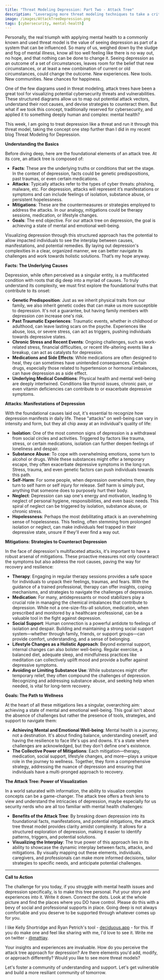 ```yaml
---
title: "Threat Modeling Depression: Part Two - Attack Tree"
description: "Leveraging more threat modeling techniques to take a critical look at our mental health and our strategies to improve it"
image: /images/AttackTreeDepression.png
tags: [cybersecurity, mental-health]
---
```


Personally, the real triumph with applying mental health to a commonly known and used threat model is the value of seeing depression as part of a system that can be influenced. So many of us, weighed down by the sludge and fog of mental illness, know all too well feeling like there is no way out, no hope, and that nothing can be done to change it. Seeing depression as an outcome of a set of circumstances, leaves room for the belief that new circumstances, or at least a new combination of current or old circumstances, could change the outcome. New experiences. New tools. New communities. New chances for happiness.

One of the few diagrams used in threat modeling, attack trees have been a great tool for visualizing potential cybersecurity threats and vulnerabilities. These structured diagrams allow us to map out potential attack vectors, understand their root causes, and devise strategies to counteract them. But what if we took this concept, traditionally reserved for cybersecurity, and applied it to something deeply human and complex: mental health?

This week, I am going to treat depression like a threat and run it through this threat model, taking the concept one step further than I did in my recent blog Threat Modeling for Depression.

**Understanding the Basics**

Before diving deep, here are the foundational elements of an attack tree. At its core, an attack tree is composed of:

- **Facts**: These are the underlying truths or conditions that set the stage. In the context of depression, facts could be genetic predispositions, past traumas, or even certain medications.
- **Attacks**: Typically attacks refer to the types of cyber threats: phishing, malware, etc. For depression, attacks will represent it’s manifestations or symptoms and can include feelings of isolation, substance abuse, or persistent hopelessness.
- **Mitigations**: These are the countermeasures or strategies employed to address the attacks. In our analogy, mitigations could be therapy sessions, medication, or lifestyle changes.
- **Goals**: The end objective. For our attack tree on depression, the goal is achieving a state of mental and emotional well-being.

Visualizing depression through this structured approach has the potential to allow impacted individuals to see the interplay between causes, manifestations, and potential remedies. By laying out depression's complexities in a clear, organized manner, we can better navigate its challenges and work towards holistic solutions. That’s my hope anyway.

**Facts: The Underlying Causes**

Depression, while often perceived as a singular entity, is a multifaceted condition with roots that dig deep into a myriad of causes. To truly understand its complexity, we must first explore the foundational truths that contribute to its onset:

- **Genetic Predisposition**: Just as we inherit physical traits from our family, we also inherit genetic codes that can make us more susceptible to depression. It's not a guarantee, but having family members with depression _can_ increase one's risk.
- **Past Traumatic Experiences**: Traumatic events, whether in childhood or adulthood, can leave lasting scars on the psyche. Experiences like abuse, loss, or severe stress, can act as triggers, pushing individuals towards depressive states.
- **Chronic Stress and Recent Events**: Ongoing challenges, such as work-related stress, financial difficulties, or recent life-altering events like a breakup, can act as catalysts for depression.
- **Medications and Side Effects**: While medications are often designed to heal, they can sometimes have unintended consequences. Certain drugs, especially those related to hypertension or hormonal imbalances, can have depression as a side effect.
- **Underlying Medical Conditions**: Physical health and mental well-being are deeply intertwined. Conditions like thyroid issues, chronic pain, or even vitamin deficiencies can contribute to or exacerbate depressive symptoms.

**Attacks: Manifestations of Depression**

With the foundational causes laid out, it's essential to recognize how depression manifests in daily life. These "attacks" on well-being can vary in intensity and form, but they all chip away at an individual's quality of life:

- **Isolation**: One of the most common signs of depression is a withdrawal from social circles and activities. Triggered by factors like trauma, stress, or certain medications, isolation can further deepen feelings of loneliness and despair.
- **Substance Abuse**: To cope with overwhelming emotions, some turn to alcohol or drugs. While these substances might offer a temporary escape, they often exacerbate depressive symptoms in the long run. Stress, trauma, and even genetic factors can push individuals towards this path.
- **Self-Harm**: For some people, when depression overwhelms them, they turn to self harm or self injury for release. Self harm is simply put, anything that someone does to purposely hurt their body.
- **Neglect**: Depression can sap one's energy and motivation, leading to neglect of personal hygiene, responsibilities, and even basic needs. This spiral of neglect can be triggered by isolation, substance abuse, or chronic stress.
- **Hopelessness**: Perhaps the most debilitating attack is an overwhelming sense of hopelessness. This feeling, often stemming from prolonged isolation or neglect, can make individuals feel trapped in their depressive state, unsure if they'll ever find a way out.

**Mitigations: Strategies to Counteract Depression**

In the face of depression's multifaceted attacks, it's important to have a robust arsenal of mitigations. These proactive measures not only counteract the symptoms but also address the root causes, paving the way for recovery and resilience:

- **Therapy**: Engaging in regular therapy sessions provides a safe space for individuals to unpack their feelings, traumas, and fears. With the guidance of a trained professional, therapy can offer insights, coping mechanisms, and strategies to navigate the challenges of depression.
- **Medication**: For many, antidepressants or mood stabilizers play a crucial role in managing the chemical imbalances that contribute to depression. While not a one-size-fits-all solution, medication, when prescribed and monitored by a healthcare professional, can be a valuable tool in the fight against depression.
- **Social Support**: Human connection is a powerful antidote to feelings of isolation and despair. Building and maintaining a strong social support system—whether through family, friends, or support groups—can provide comfort, understanding, and a sense of belonging.
- **Lifestyle Changes as a Holistic Approach**: Beyond external support, internal changes can also bolster well-being. Regular exercise, a balanced diet, adequate sleep, and mindfulness practices like meditation can collectively uplift mood and provide a buffer against depressive symptoms.
- **Avoiding or Limiting Substance Use**: While substances might offer temporary relief, they often compound the challenges of depression. Recognizing and addressing substance abuse, and seeking help when needed, is vital for long-term recovery.

**Goals: The Path to Wellness**

At the heart of all these mitigations lies a singular, overarching aim: achieving a state of mental and emotional well-being. This goal isn't about the absence of challenges but rather the presence of tools, strategies, and support to navigate them:

- **Achieving Mental and Emotional Well-being**: Mental health is a journey, not a destination. It's about finding balance, understanding oneself, and having the resilience to face life's ups and downs. It's a state where challenges are acknowledged, but they don't define one's existence.
- **The Collective Power of Mitigations**: Each mitigation—therapy, medication, social support, lifestyle changes, and more—plays a unique role in the journey to wellness. Together, they form a comprehensive strategy, addressing the nuance of depression and ensuring that individuals have a multi-pronged approach to recovery.

**The Attack Tree: Power of Visualization**

In a world saturated with information, the ability to visualize complex concepts can be a game-changer. The attack tree offers a fresh lens to view and understand the intricacies of depression, maybe especially for us security nerds who are all too familiar with mental health challenges:

- **Benefits of the Attack Tree**: By breaking down depression into its foundational facts, manifestations, and potential mitigations, the attack tree threat model provides clarity amidst complexity. It allows for a structured exploration of depression, making it easier to identify patterns, triggers, and potential solutions.
- **Visualizing the Interplay**: The true power of this approach lies in its ability to showcase the dynamic interplay between facts, attacks, and mitigations. By visually mapping out these elements, individuals, caregivers, and professionals can make more informed decisions, tailor strategies to specific needs, and anticipate potential challenges.

---

**Call to Action**

The challenge for you today, if you struggle with mental health issues and depression specifically, is to make this tree personal. Put your story and experiences into it. Write it down. Connect the dots. Look at the whole picture and find the places where you DO have control. Please do this with a bevy of social and professional supports in place. Going deep is not always comfortable and you deserve to be supported through whatever comes up for you.

I like Kelly Shortridge and Ryan Petrich's tool - [deciduous.app](https://deciduous.app) - for this. If you do make one and feel like sharing with me, I'd love to see it. Write me on twitter - [@mattjay](https://twitter.com/mattjay).

Your insights and experiences are invaluable. How do you perceive the attack tree approach for depression? Are there elements you'd add, modify, or approach differently? Would you like to see more threat models?

Let's foster a community of understanding and support. Let's get vulnerable and build a more resiliant community of tomorrow.
